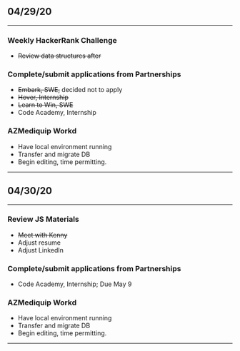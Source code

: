 ## 04/29/20

---

### Weekly HackerRank Challenge

- <s>Review data structures after</s>

### Complete/submit applications from Partnerships

- <s>Embark, SWE,</s> decided not to apply
- <s>Hover, Internship</s>
- <s>Learn to Win, SWE</s>
- Code Academy, Internship

### AZMediquip Workd

- Have local environment running
- Transfer and migrate DB
- Begin editing, time permitting.

---

## 04/30/20

---

### Review JS Materials

- <s>Meet with Kenny</s>
- Adjust resume
- Adjust LinkedIn

### Complete/submit applications from Partnerships

- Code Academy, Internship; Due May 9

### AZMediquip Workd

- Have local environment running
- Transfer and migrate DB
- Begin editing, time permitting.

---
